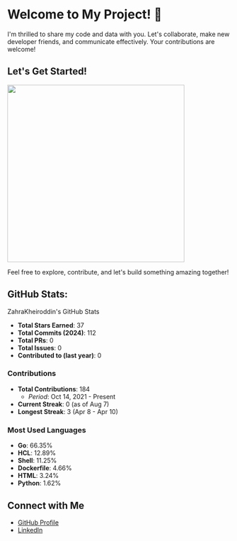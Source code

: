 # Welcome to My Project! 🌟

I'm thrilled to share my code and data with you. Let's collaborate, make new developer friends, and communicate effectively. Your contributions are welcome!

## Let's Get Started!
  <img src="https://media.giphy.com/media/v1.Y2lkPTc5MGI3NjExMmJqMTA5dDA3aGduMzhudXdqaTVrZXgzOHhydDVoOTU1cWRucmkxZyZlcD12MV9pbnRlcm5hbF9naWZfYnlfaWQmY3Q9Zw/rfj1m5P8io5FPI0ChS/giphy.gif" width="400" /> 

Feel free to explore, contribute, and let's build something amazing together!


## GitHub Stats:

ZahraKheiroddin's GitHub Stats

- **Total Stars Earned**: 37
- **Total Commits (2024)**: 112
- **Total PRs**: 0
- **Total Issues**: 0
- **Contributed to (last year)**: 0

### Contributions

- **Total Contributions**: 184
  - *Period*: Oct 14, 2021 - Present
- **Current Streak**: 0 (as of Aug 7)
- **Longest Streak**: 3 (Apr 8 - Apr 10)

### Most Used Languages

- **Go**: 66.35%
- **HCL**: 12.89%
- **Shell**: 11.25%
- **Dockerfile**: 4.66%
- **HTML**: 3.24%
- **Python**: 1.62%

## Connect with Me

- [GitHub Profile](https://github.com/imanabr77)
- [LinkedIn](https://www.linkedin.com/in/iman-abrehdari-13812001/)


